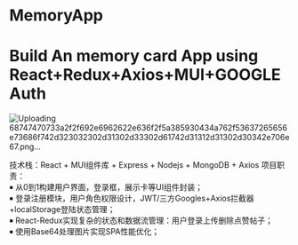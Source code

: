 # MemoryApp
# Build An memory card App using React+Redux+Axios+MUI+GOOGLE Auth

![Uploading 68747470733a2f2f692e6962622e636f2f5a385930434a762f53637265656e73686f742d323032302d31302d33302d61742d31312d31302d30342e706e67.png…]()



技术栈：React + MUI组件库 + Express + Nodejs + MongoDB + Axios
项目职责：  
￭ 从0到1构建用户界面，登录框，展示卡等UI组件封装；  
￭ 登录注册模块，用户角色权限设计，JWT/三方Googles+Axios拦截器+localStorage登陆状态管理；  
￭ React-Redux实现复杂的状态和数据流管理：用户登录上传删除点赞帖子；  
￭ 使用Base64处理图片实现SPA性能优化；  
